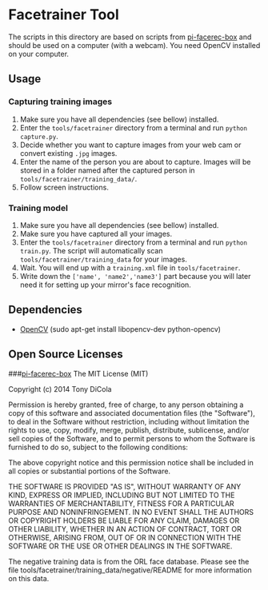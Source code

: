 # Facetrainer Tool
The scripts in this directory are based on scripts from [pi-facerec-box](https://github.com/tdicola/pi-facerec-box) and should be used on a computer (with a webcam). You need OpenCV installed on your computer.

## Usage
### Capturing training images
1. Make sure you have all dependencies (see bellow) installed.
2. Enter the `tools/facetrainer` directory from a terminal and run `python capture.py`.
3. Decide whether you want to capture images from your web cam or convert existing `.jpg` images.
4. Enter the name of the person you are about to capture. Images will be stored in a folder named after the captured person in `tools/facetrainer/training_data/`.
5. Follow screen instructions.

### Training model
1. Make sure you have all dependencies (see bellow) installed.
2. Make sure you have captured all your images.
3. Enter the `tools/facetrainer` directory from a terminal and run `python train.py`. The script will automatically scan `tools/facetrainer/training_data` for your images.
4. Wait. You will end up with a `training.xml` file in `tools/facetrainer`.
5. Write down the `['name', 'name2','name3']` part because you will later need it for setting up your mirror's face recognition.

## Dependencies
- [OpenCV](http://opencv.org) (sudo apt-get install libopencv-dev python-opencv)

## Open Source Licenses
###[pi-facerec-box](https://github.com/tdicola/pi-facerec-box)
The MIT License (MIT)

Copyright (c) 2014 Tony DiCola

Permission is hereby granted, free of charge, to any person obtaining a copy of
this software and associated documentation files (the "Software"), to deal in
the Software without restriction, including without limitation the rights to
use, copy, modify, merge, publish, distribute, sublicense, and/or sell copies of
the Software, and to permit persons to whom the Software is furnished to do so,
subject to the following conditions:

The above copyright notice and this permission notice shall be included in all
copies or substantial portions of the Software.

THE SOFTWARE IS PROVIDED "AS IS", WITHOUT WARRANTY OF ANY KIND, EXPRESS OR
IMPLIED, INCLUDING BUT NOT LIMITED TO THE WARRANTIES OF MERCHANTABILITY, FITNESS
FOR A PARTICULAR PURPOSE AND NONINFRINGEMENT. IN NO EVENT SHALL THE AUTHORS OR
COPYRIGHT HOLDERS BE LIABLE FOR ANY CLAIM, DAMAGES OR OTHER LIABILITY, WHETHER
IN AN ACTION OF CONTRACT, TORT OR OTHERWISE, ARISING FROM, OUT OF OR IN
CONNECTION WITH THE SOFTWARE OR THE USE OR OTHER DEALINGS IN THE SOFTWARE.

The negative training data is from the ORL face database.  Please see the file
tools/facetrainer/training_data/negative/README for more information on this data.
